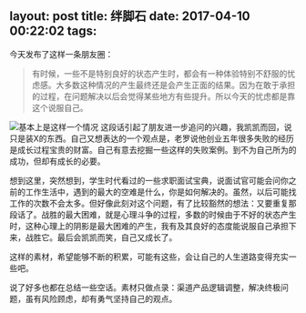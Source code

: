 layout: post
title: 绊脚石
date: 2017-04-10 00:22:02
tags:
---
今天发布了这样一条朋友圈：

>有时候，一些不是特别良好的状态产生时，都会有一种体验特别不舒服的忧虑感。大多数这种情况的产生最终还是会产生正面的结果。因为在敢于承担的过程，在问题解决以后会觉得某些地方有些提升。所以今天的忧虑都是靠这个说服自己。

![基本上是这样一个情况  ](http://resoure.uiste.com/%E5%9F%BA%E6%9C%AC%E4%B8%8A%E6%98%AF%E8%BF%99%E6%A0%B7%E4%B8%80%E4%B8%AA%E6%83%85%E5%86%B5.png)
这段话引起了朋友进一步追问的兴趣，我凯凯而回，说只是装X的东西。自己又想表达的一个观点是，老罗说他创业五年很多失败的经历是成长过程宝贵的财富。自己有意去挖掘一些这样的失败案例。到不为自己所为的成功，但却有成长的必要。

想到这里，突然想到，学生时代看过的一些求职面试宝典，说面试官可能会问你之前的工作生活中，遇到的最大的空难是什么，你是如何解决的。虽然，以后可能找工作的次数不会太多。但好像此刻对这个问题，有了比较豁然的想法：又要重复那段话了。战胜的最大困难，就是心理斗争的过程，多数的时候由于不好的状态产生时，这种心理上的阴影是最大困难的产生，我有及其良好的态度能说服自己承担下来，战胜它。最后会凯凯而笑，自己又成长了。

这样的素材，希望能够不断的积累，可能有这些，会让自己的人生道路变得充实一些吧。

说了好多也都在总结一些空话。素材只做点录：渠道产品逻辑调整，解决终极问题，虽有风险顾虑，却有勇气坚持自己的观点。
